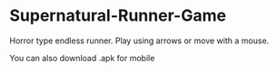 # Supernatural-Runner-Game
Horror type endless runner. Play using arrows or move with a mouse.

You can also download .apk for mobile
